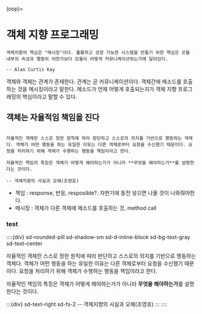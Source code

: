 (oop)=
# 객체 지향 프로그래밍

```{epigraph}
객체지향의 핵심은 "메시징"이다. 훌륭하고 성장 가능한 시스템을 만들기 위한 핵심은 모듈 내부의 속성과 행동이 어떤가보다 모듈이 어떻게 커뮤니케이션하는가에 달려있다.

-- Alan Curtis Kay
```

객체와 객체는 관계가 존재한다. 관계는 곧 커뮤니케이션이다. 객체간에 메소드를 호출하는 것을 메시징이라고 말한다. 메소드가 언제 어떻게 호출되는지가 객체 지향 프로그래밍의 핵심이라고 말할 수 있다.

## 객체는 자율적임 책임을 진다

```{epigraph}

자율적인 객체란 스스로 정한 원칙에 따라 판단하고 스스로의 의지를 기반으로 행동하는 객체다. 객체가 어떤 행동을 하는 유일한 이유는 다른 객체로부터 요청을 수신했기 때문이다. 요청을 처리하기 위해 객체가 수행하는 행동을 책임이라고 한다.

자율적인 책임의 특징은 객체가 어떻게 해야하는가가 아니라 **무엇을 해야하는가**를 설명한다는 것이다.

-- 객체지향의 사실과 오해(조영호)
```

- 책임 : response, 반응, resposible?. 자판기에 동전 넣으면 나올 것이 나와줘야한다.
- 메시징 : 객체가 다른 객체에 메소드를 호출하는 것, method call


### test

::::{div} sd-rounded-pill sd-shadow-sm sd-d-inline-block sd-bg-text-gray sd-text-center

자율적인 객체란 스스로 정한 원칙에 따라 판단하고 스스로의 의지를 기반으로 행동하는 객체다. 객체가 어떤 행동을 하는 유일한 이유는 다른 객체로부터 요청을 수신했기 때문이다. 요청을 처리하기 위해 객체가 수행하는 행동을 책임이라고 한다.

자율적인 책임의 특징은 객체가 어떻게 해야하는가가 아니라 **무엇을 해야하는가**를 설명한다는 것이다.

:::{div} sd-text-right sd-fs-2
-- 객체지향의 사실과 오해(조영호)
:::
::::